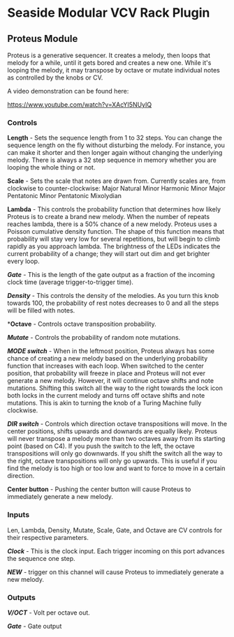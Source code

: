# Seaside Modular VCV Rack Plugin

## Proteus Module

Proteus is a generative sequencer. It creates a melody, then loops that melody for a while, until it gets bored and creates a new one. While it's looping the melody, it may transpose by octave or mutate individual notes as controlled by the knobs or CV.

A video demonstration can be found here: 

https://www.youtube.com/watch?v=XAcYI5NUyIQ

### Controls

**Length** - Sets the sequence length from 1 to 32 steps. You can change the sequence length on the fly without disturbing the melody. For instance, you can make it shorter and then longer again without changing the underlying melody. There is always a 32 step sequence in memory whether you are looping the whole thing or not. 

**Scale** - Sets the scale that notes are drawn from. Currently scales are, from clockwise to counter-clockwise:
Major
Natural Minor
Harmonic Minor
Major Pentatonic
Minor Pentatonic
Mixolydian

**Lambda** - This controls the probability function that determines how likely Proteus is to create a brand new melody. When the number of repeats reaches lambda, there is a 50% chance of a new melody. Proteus uses a Poisson cumulative density function. The shape of this function means that probability will stay very low for several repetitions, but will begin to climb rapidly as you approach lambda. The brightness of the LEDs indicates the current probability of a change; they will start out dim and get brighter every loop. 

***Gate*** - This is the length of the gate output as a fraction of the incoming clock time (average trigger-to-trigger time).

***Density*** - This controls the density of the melodies. As you turn this knob towards 100, the probability of rest notes decreases to 0 and all the steps will be filled with notes. 

***Octave** - Controls octave transposition probability. 

***Mutate*** - Controls the probability of random note mutations. 

***MODE switch*** - When in the leftmost position, Proteus always has some chance of creating a new melody based on the underlying probability function that increases with each loop. When switched to the center position, that probability will freeze in place and Proteus will not ever generate a new melody. However, it will continue octave shifts and note mutations. Shifting this switch all the way to the right towards the lock icon both locks in the current melody and turns off octave shifts and note mutations. This is akin to turning the knob of a Turing Machine fully clockwise. 

***DIR switch*** - Controls which direction octave transpositions will move. In the center positions, shifts upwards and downards are equally likely. Proteus will never transpose a melody more than two octaves away from its starting point (based on C4). If you push the switch to the left, the octave transpositions will only go downwards. If you shift the switch all the way to the right, octave transpositions will only go upwards. This is useful if you find the melody is too high or too low and want to force to move in a certain direction. 

**Center button** - Pushing the center button will cause Proteus to immediately generate a new melody. 

### Inputs

Len, Lambda, Density, Mutate, Scale, Gate, and Octave are CV controls for their respective parameters. 

***Clock*** - This is the clock input. Each trigger incoming on this port advances the sequence one step. 

***NEW*** -  trigger on this channel will cause Proteus to immediately generate a new melody. 

### Outputs

***V/OCT*** - Volt per octave out. 

***Gate*** - Gate output
